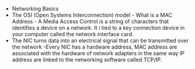 * Networking Basics
* The OSI (Open Systems Interconnection) model - 
What is a MAC Address - A Media Access Control is a string of characters that identifies a device on a network. It i tied to a key connection device in your computer called the network interface card.
* The NIC turns data into an electrical signal that can be transmitted over the network
-Every NIC has a hardware address, MAC address are associated with the hardware of network adapters in the same way IP address are linked to the networking software called TCP/IP.
